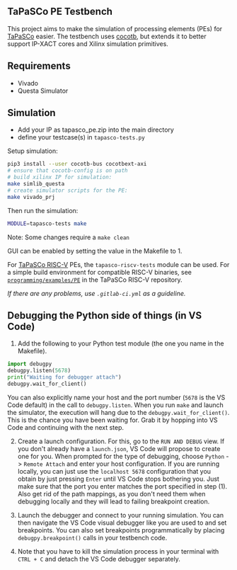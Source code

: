 TaPaSCo PE Testbench
--------------------

This project aims to make the simulation of processing elements (PEs) for [TaPaSCo](https://github.com/esa-tu-darmstadt/tapasco) easier. The testbench uses [cocotb](https://github.com/cocotb/cocotb), but extends it to better support IP-XACT cores and Xilinx simulation primitives.

## Requirements

* Vivado
* Questa Simulator

## Simulation

* Add your IP as tapasco_pe.zip into the main directory
* define your testcase(s) in `tapasco-tests.py`

Setup simulation:
```bash
pip3 install --user cocotb-bus cocotbext-axi
# ensure that cocotb-config is on path
# build xilinx IP for simulation:
make simlib_questa
# create simulator scripts for the PE:
make vivado_prj
```

Then run the simulation:
```bash
MODULE=tapasco-tests make
```

Note: Some changes require a `make clean`

GUI can be enabled by setting the value in the Makefile to 1.

For [TaPaSCo RISC-V](https://github.com/esa-tu-darmstadt/tapasco-riscv) PEs, the `tapasco-riscv-tests` module can be used. For a simple build environment for compatible RISC-V binaries, see [`programming/examples/PE`](https://github.com/esa-tu-darmstadt/tapasco-riscv/tree/master/programming/examples/PE) in the TaPaSCo RISC-V repository.

_If there are any problems, use `.gitlab-ci.yml` as a guideline._

## Debugging the Python side of things (in VS Code)
1. Add the following to your Python test module (the one you name in the Makefile).
```python
import debugpy
debugpy.listen(5678)
print("Waiting for debugger attach")
debugpy.wait_for_client()
```
You can also explicitly name your host and the port number (``5678`` is the VS Code default) in the call to ``debugpy.listen``. When you run ``make`` and launch the simulator, the execution will hang due to the ``debugpy.wait_for_client()``. This is the chance you have been waiting for. Grab it by hopping into VS Code and continuing with the next step.

2. Create a launch configuration. For this, go to the ``RUN AND DEBUG`` view. If you don't already have a ``launch.json``, VS Code will propose to create one for you. When prompted for the type of debugging, choose ``Python`` -> ``Remote Attach`` and enter your host configuration. If you are running locally, you can just use the ``localhost 5678`` configuration that you obtain by just pressing ``Enter`` until VS Code stops bothering you. Just make sure that the port you enter matches the port specified in step (1). Also get rid of the path mappings, as you don't need them when debugging locally and they will lead to failing breakpoint creation.
   
3. Launch the debugger and connect to your running simulation. You can then navigate the VS Code visual debugger like you are used to and set breakpoints. You can also set breakpoints programmatically by placing ``debugpy.breakpoint()`` calls in your testbench code.

4. Note that you have to kill the simulation process in your terminal with ``CTRL + C`` and detach the VS Code debugger separately.
